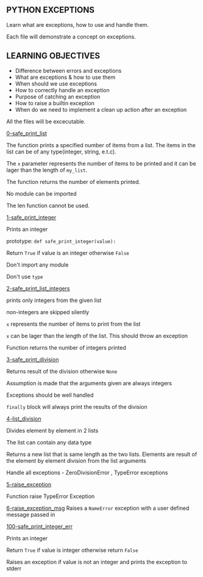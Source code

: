 ## PYTHON EXCEPTIONS
Learn what are exceptions, how to use and handle them.

Each file will demonstrate a concept on exceptions.

## LEARNING OBJECTIVES

* Difference between errors and exceptions
* What are exceptions & how to use them
* When should we use exceptions
* How to correctly handle an exception
* Purpose of catching an exception
* How to raise a builtin exception
* When do we need to implement a clean up action after an exception

All the files will be excecutable.

[0-safe\_print\_list](https://github.com/Mosesbwire/alx-higher_level_programming/blob/main/0x05-python-exceptions/0-safe_print_list.py)

The function prints a specified number of items from a list. The items in the list can be of any type(integer, string, e.t.c).

The `x` parameter represents the number of items to be printed and it can be lager than the length of `my_list`.

The function returns the number of elements printed.

No module can be imported

The len function cannot be used.

[1-safe\_print\_integer](https://github.com/Mosesbwire/alx-higher_level_programming/blob/main/0x05-python-exceptions/1-safe_print_integer.py)

Prints an integer

prototype: `def safe_print_integer(value):`

Return `True` if value is an integer otherwise `False`

Don't import any module

Don't use `type`

[2-safe\_print\_list\_integers](https://github.com/Mosesbwire/alx-higher_level_programming/blob/main/0x05-python-exceptions/2-safe_print_list_integers.py)

prints only integers from the given list

non-integers are skipped silently

`x` represents the number of items to print from the list

`x` can be lager than the length of the list. This should throw an exception

Function returns the number of integers printed

[3-safe\_print\_division](https://github.com/Mosesbwire/alx-higher_level_programming/blob/main/0x05-python-exceptions/3-safe_print_division.py)

Returns result of the division otherwise `None`

Assumption is made that the arguments given are always integers

Exceptions should be well handled

`finally` block will always print the results of the division

[4-list\_division](https://github.com/Mosesbwire/alx-higher_level_programming/blob/main/0x05-python-exceptions/4-list_division.py)

 Divides element by element in 2 lists

 The list can contain any data type

 Returns a new list that is same length as the two lists. Elements are result of the element by element division from the list arguments

 Handle all exceptions - ZeroDivisionError , TypeError exceptions

[5-raise\_exception](https://github.com/Mosesbwire/alx-higher_level_programming/blob/main/0x05-python-exceptions/5-raise_exception.py)

Function raise TypeError Exception

[6-raise\_exception\_msg](https://github.com/Mosesbwire/alx-higher_level_programming/blob/main/0x05-python-exceptions/6-raise_exception_msg.py)
    Raises a `NameError` exception with a user defined message passed in

[100-safe\_print\_integer\_err](https://github.com/Mosesbwire/alx-higher_level_programming/blob/main/0x05-python-exceptions/100-safe_print_integer_err.py)

Prints an integer

Return `True` if value is integer otherwise return `False`

Raises an exception if value is not an integer and prints the exception to stderr




